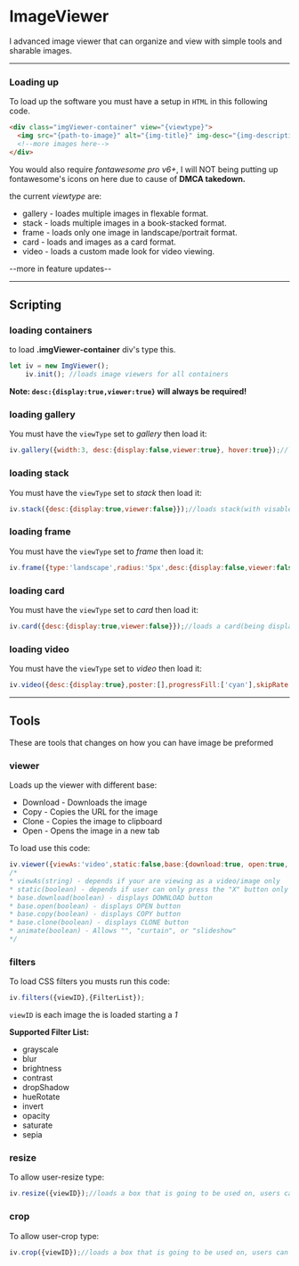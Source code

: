 # ImageViewer
I advanced image viewer that can organize and view with simple tools and sharable images.

***

### Loading up

To load up the software you must have a setup in `HTML` in this following code.
```html
<div class="imgViewer-container" view="{viewtype}">
  <img src="{path-to-image}" alt="{img-title}" img-desc="{img-description}"/>
  <!--more images here-->
</div>
```

You would also require _fontawesome pro v6+_, I will NOT being putting up fontawesome's icons on here due to cause of **DMCA takedown.**


the current _viewtype_ are:
* gallery - loades multiple images in flexable format.
* stack - loads multiple images in a book-stacked format.
* frame - loads only one image in landscape/portrait format.
* card - loads and images as a card format.
* video - loads a custom made look for video viewing.

--more in feature updates--
***

## Scripting

### loading containers

to load **.imgViewer-container** div's type this.
```js
let iv = new ImgViewer();
    iv.init(); //loads image viewers for all containers
```

**Note: `desc:{display:true,viewer:true}` will always be required!**

### loading gallery

You must have the `viewType` set to  _gallery_ then load it:
```js
iv.gallery({width:3, desc:{display:false,viewer:true}, hover:true});//loads gallery(3 images wide, with a NO visable discription, but will show in viewer)
```

### loading stack

You must have the `viewType` set to  _stack_ then load it:
```js
iv.stack({desc:{display:true,viewer:false}});//loads stack(with visable description, but no viewer)
```

### loading frame

You must have the `viewType` set to  _frame_ then load it:
```js
iv.frame({type:'landscape',radius:'5px',desc:{display:false,viewer:false}});//loads frame(with border-radius of 5px with no description and viewer, at display of landscape/portrait)
```

### loading card
You must have the `viewType` set to  _card_ then load it:
```js
iv.card({desc:{display:true,viewer:false}});//loads a card(being displayed and not viewable)
```

### loading video
You must have the `viewType` set to  _video_ then load it:
```js
iv.video({desc:{display:true},poster:[],progressFill:['cyan'],skipRate:[5],subtitles:{lang:{en:["{src-to-transcript}","English"]},default:"off"}});//loads a video(display of true and no viewing, no poster on the first video, with a cyan fill on the progress on the first video, and the has a skipRate of 5 seconds on the first video) with subtitle ONLY english set off.
```

***

## Tools

These are tools that changes on how you can have image be preformed

### viewer

Loads up the viewer with different base:
* Download - Downloads the image
* Copy - Copies the URL for the image
* Clone - Copies the image to clipboard
* Open - Opens the image in a new tab

To load use this code:
```js
iv.viewer({viewAs:'video',static:false,base:{download:true, open:true, copy:true, clone:true},animate:''});
/*
* viewAs(string) - depends if your are viewing as a video/image only
* static(boolean) - depends if user can only press the "X" button only or on-screen close
* base.download(boolean) - displays DOWNLOAD button
* base.open(boolean) - displays OPEN button
* base.copy(boolean) - displays COPY button
* base.clone(boolean) - displays CLONE button
* animate(boolean) - Allows "", "curtain", or "slideshow"
*/
```

### filters
To load CSS filters you musts run this code:
```js
iv.filters({viewID},{FilterList});
```
`viewID` is each image the is loaded starting a _1_

**Supported Filter List:**
* grayscale
* blur
* brightness
* contrast
* dropShadow
* hueRotate
* invert
* opacity
* saturate
* sepia

### resize

To allow user-resize type:
```js
iv.resize({viewID});//loads a box that is going to be used on, users can resize it, for only on their end.
```

### crop

To allow user-crop type:
```js
iv.crop({viewID});//loads a box that is going to be used on, users can crop it, for only on their end.
```

